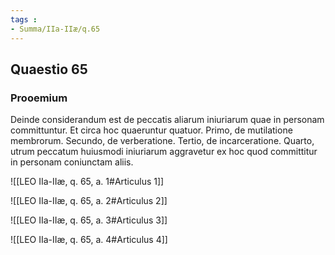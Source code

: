 ```yaml
---
tags : 
- Summa/IIa-IIæ/q.65
---
```


## Quaestio 65

### Prooemium

Deinde considerandum est de peccatis aliarum iniuriarum quae in personam committuntur. Et circa hoc quaeruntur quatuor. Primo, de mutilatione membrorum. Secundo, de verberatione. Tertio, de incarceratione. Quarto, utrum peccatum huiusmodi iniuriarum aggravetur ex hoc quod committitur in personam coniunctam aliis.

![[LEO IIa-IIæ, q. 65, a. 1#Articulus 1]]

![[LEO IIa-IIæ, q. 65, a. 2#Articulus 2]]

![[LEO IIa-IIæ, q. 65, a. 3#Articulus 3]]

![[LEO IIa-IIæ, q. 65, a. 4#Articulus 4]]

